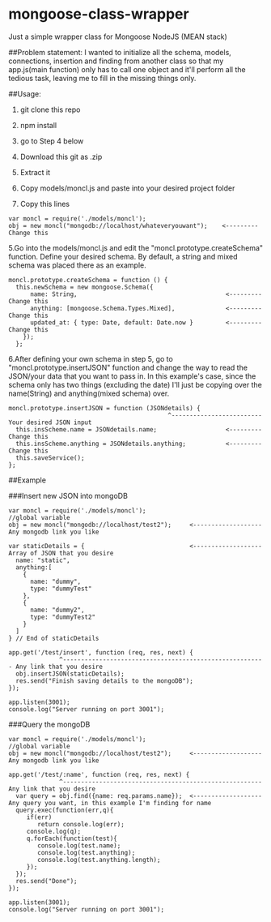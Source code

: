 # mongoose-class-wrapper

Just a simple wrapper class for Mongoose NodeJS (MEAN stack)

##Problem statement:
I wanted to initialize all the schema, models, connections, insertion and finding from another class so that my app.js(main function) only has to call one object and it'll perform all the tedious task, leaving me to fill in the missing things only.

##Usage:

1. git clone this repo
2. npm install
3. go to Step 4 below

1. Download this git as .zip
2. Extract it
3. Copy models/moncl.js and paste into your desired project folder
4. Copy this lines
```
var moncl = require('./models/moncl');
obj = new moncl("mongodb://localhost/whateveryouwant");    <--------- Change this
```
5.Go into the models/moncl.js and edit the "moncl.prototype.createSchema" function. Define your desired schema. By default, a string and mixed schema was placed there as an example.
```
moncl.prototype.createSchema = function () {
  this.newSchema = new mongoose.Schema({
      name: String,                                         <--------- Change this
      anything: [mongoose.Schema.Types.Mixed],              <--------- Change this
      updated_at: { type: Date, default: Date.now }         <--------- Change this
    });
  };
```

6.After defining your own schema in step 5, go to "moncl.prototype.insertJSON" function and change the way to read the JSON/your data that you want to pass in. In this example's case, since the schema only has two things (excluding the date) I'll just be copying over the name(String) and anything(mixed schema) over.

```
moncl.prototype.insertJSON = function (JSONdetails) {
                                            ^------------------------- Your desired JSON input
  this.insScheme.name = JSONdetails.name;                   <--------- Change this
  this.insScheme.anything = JSONdetails.anything;           <--------- Change this
  this.saveService();
};
```

##Example

###Insert new JSON into mongoDB
```
var moncl = require('./models/moncl');
//global variable
obj = new moncl("mongodb://localhost/test2");     <------------------- Any mongodb link you like

var staticDetails = {                             <------------------- Array of JSON that you desire
  name: "static",
  anything:[
    {
      name: "dummy",
      type: "dummyTest"
    },
    {
      name: "dummy2",
      type: "dummyTest2"
    }
  ]
} // End of staticDetails

app.get('/test/insert', function (req, res, next) {
              ^-------------------------------------------------------- Any link that you desire
  obj.insertJSON(staticDetails);
  res.send("Finish saving details to the mongoDB");
});

app.listen(3001);
console.log("Server running on port 3001");
```

###Query the mongoDB
```
var moncl = require('./models/moncl');
//global variable
obj = new moncl("mongodb://localhost/test2");     <------------------- Any mongodb link you like

app.get('/test/:name', function (req, res, next) {
              ^------------------------------------------------------- Any link that you desire
  var query = obj.find({name: req.params.name});  <------------------- Any query you want, in this example I'm finding for name
  query.exec(function(err,q){
     if(err)
        return console.log(err);
     console.log(q);
     q.forEach(function(test){
        console.log(test.name);
        console.log(test.anything);
        console.log(test.anything.length);
     });
  });
  res.send("Done");
});

app.listen(3001);
console.log("Server running on port 3001");
```
